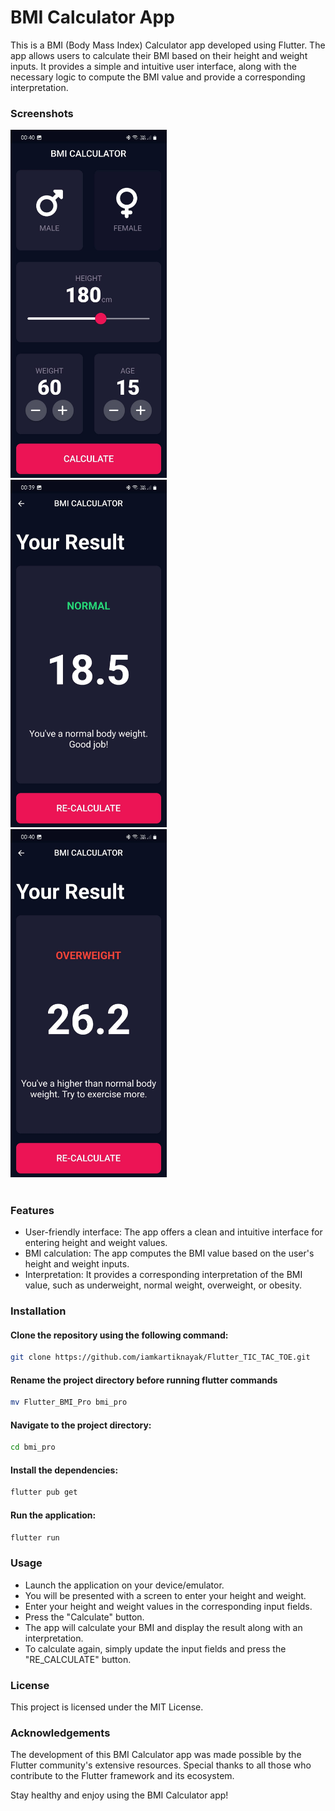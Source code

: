 # BMI Calculator App
This is a BMI (Body Mass Index) Calculator app developed using Flutter. The app allows users to calculate their BMI based on their height and weight inputs. It provides a simple and intuitive user interface, along with the necessary logic to compute the BMI value and provide a corresponding interpretation.


### Screenshots
<img src="./screenshots/0.jpg" alt="Example Image" width="250">&nbsp;&nbsp;&nbsp;
<img src="./screenshots/1.jpg" alt="Example Image" width="250">&nbsp;&nbsp;&nbsp;
<img src="./screenshots/2.jpg" alt="Example Image" width="250"><br><br>


### Features
* User-friendly interface: The app offers a clean and intuitive interface for entering height and weight values.
* BMI calculation: The app computes the BMI value based on the user's height and weight inputs.
* Interpretation: It provides a corresponding interpretation of the BMI value, such as underweight, normal weight, overweight, or obesity.


### Installation
#### Clone the repository using the following command:
```bash
git clone https://github.com/iamkartiknayak/Flutter_TIC_TAC_TOE.git
```
#### Rename the project directory before running flutter commands
```bash
mv Flutter_BMI_Pro bmi_pro
```
#### Navigate to the project directory:
```bash 
cd bmi_pro
```
#### Install the dependencies:
```bash 
flutter pub get
```
#### Run the application:
```bash 
flutter run
```

### Usage
* Launch the application on your device/emulator.
* You will be presented with a screen to enter your height and weight.
* Enter your height and weight values in the corresponding input fields.
* Press the "Calculate" button.
* The app will calculate your BMI and display the result along with an interpretation.
* To calculate again, simply update the input fields and press the "RE_CALCULATE" button.


### License
This project is licensed under the MIT License.

### Acknowledgements
The development of this BMI Calculator app was made possible by the Flutter community's extensive resources. Special thanks to all those who contribute to the Flutter framework and its ecosystem.

Stay healthy and enjoy using the BMI Calculator app!
